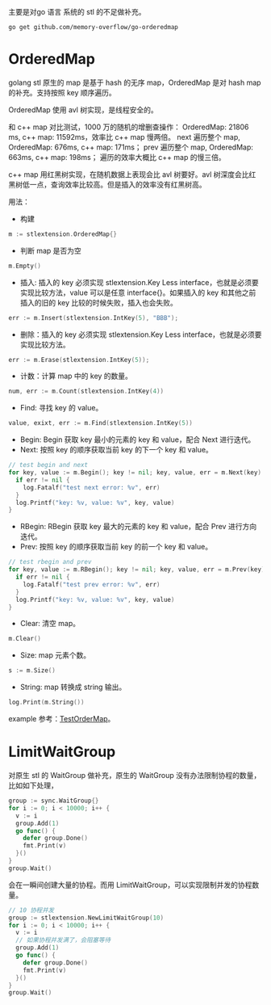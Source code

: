 主要是对go 语言 系统的 stl 的不足做补充。
```
go get github.com/memory-overflow/go-orderedmap
```

# OrderedMap
golang stl 原生的 map 是基于 hash 的无序 map，OrderedMap 是对 hash map 的补充。支持按照 key 顺序遍历。

OrderedMap 使用 avl 树实现，是线程安全的。

和 c++ map 对比测试，1000 万的随机的增删查操作：
OrderedMap: 21806 ms, c++ map: 11592ms，效率比 c++ map 慢两倍。
next 遍历整个 map, OrderedMap: 676ms, c++ map: 171ms；
prev 遍历整个 map, OrderedMap: 663ms, c++ map: 198ms；
遍历的效率大概比 c++ map 的慢三倍。

c++ map 用红黑树实现，在随机数据上表现会比 avl 树要好。avl 树深度会比红黑树低一点，查询效率比较高。但是插入的效率没有红黑树高。

用法：
- 构建
```go
m := stlextension.OrderedMap{}
```

- 判断 map 是否为空
```go
m.Empty()
```

- 插入: 插入的 key 必须实现 stlextension.Key Less interface，也就是必须要实现比较方法，value 可以是任意 interface{}。如果插入的 key 和其他之前插入的旧的 key 比较的时候失败，插入也会失败。

```go
err := m.Insert(stlextension.IntKey(5), "BBB");
```

- 删除：插入的 key 必须实现 stlextension.Key Less interface，也就是必须要实现比较方法。
```go
err := m.Erase(stlextension.IntKey(5));
```

- 计数：计算 map 中的 key 的数量。
```go
num, err := m.Count(stlextension.IntKey(4))
```

- Find: 寻找 key 的 value。
```go
value, exixt, err := m.Find(stlextension.IntKey(5))
```

- Begin: Begin 获取 key 最小的元素的 key 和 value，配合 Next 进行迭代。
- Next: 按照 key 的顺序获取当前 key 的下一个 key 和 value。
```go
// test begin and next
for key, value := m.Begin(); key != nil; key, value, err = m.Next(key) {
  if err != nil {
    log.Fatalf("test next error: %v", err)
  }
  log.Printf("key: %v, value: %v", key, value)
}
```

- RBegin: RBegin 获取 key 最大的元素的 key 和 value，配合 Prev 进行方向迭代。
- Prev: 按照 key 的顺序获取当前 key 的前一个 key 和 value。
```go
// test rbegin and prev
for key, value := m.RBegin(); key != nil; key, value, err = m.Prev(key) {
  if err != nil {
    log.Fatalf("test prev error: %v", err)
  }
  log.Printf("key: %v, value: %v", key, value)
}
```

- Clear: 清空 map。
```go
m.Clear()
```

- Size: map 元素个数。
```go
s := m.Size()
```

- String: map 转换成 string 输出。
```go
log.Print(m.String())
```

example 参考：[TestOrderMap](https://github.com/memory-overflow/go-orderedmap/blob/main/stl_test.go#L13)。

# LimitWaitGroup
对原生 stl 的 WaitGroup 做补充，原生的 WaitGroup 没有办法限制协程的数量，比如如下处理，
```go
group := sync.WaitGroup{}
for i := 0; i < 10000; i++ {
  v := i
  group.Add(1)
  go func() {
    defer group.Done()
    fmt.Print(v)
  }()
}
group.Wait()
```
会在一瞬间创建大量的协程。而用 LimitWaitGroup，可以实现限制并发的协程数量。

```go
// 10 协程并发
group := stlextension.NewLimitWaitGroup(10)
for i := 0; i < 10000; i++ {
  v := i
  // 如果协程并发满了，会阻塞等待
  group.Add(1)
  go func() {
    defer group.Done()
    fmt.Print(v)
  }()
}
group.Wait()
```
